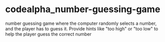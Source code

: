 # codealpha_number-guessing-game
number guessing game where the computer randomly selects a number, and the player has to guess it. Provide hints like "too high" or "too low" to help the player guess the correct number
